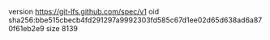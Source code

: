 version https://git-lfs.github.com/spec/v1
oid sha256:bbe515cbecb4fd291297a9992303fd585c67d1ee02d65d638ad6a870f61eb2e9
size 8139
